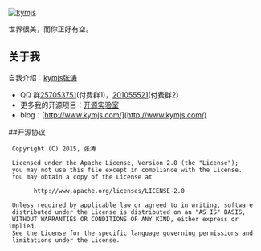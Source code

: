 [![kymjs](http://oe3r1xqa7.bkt.clouddn.com/arty/ic_launcher.png)](http://www.kymjs.com/works/)   

世界很美，而你正好有空。  


## 关于我
自我介绍：[kymjs张涛](http://www.kymjs.com/about)    

* QQ 群[257053751](http://jq.qq.com/?_wv=1027&k=WoM2Aa)(付费群1)，[201055521](http://jq.qq.com/?_wv=1027&k=MBVdpK)(付费群2)    
* 更多我的开源项目：[开源实验室](http://www.kymjs.com/)    
* blog：[http://www.kymjs.com/](http://www.kymjs.com/)    


##开源协议
```
 Copyright (C) 2015, 张涛
 
 Licensed under the Apache License, Version 2.0 (the "License");
 you may not use this file except in compliance with the License.
 You may obtain a copy of the License at

       http://www.apache.org/licenses/LICENSE-2.0

 Unless required by applicable law or agreed to in writing, software
 distributed under the License is distributed on an "AS IS" BASIS,
 WITHOUT WARRANTIES OR CONDITIONS OF ANY KIND, either express or implied.
 See the License for the specific language governing permissions and
 limitations under the License.
 ```
